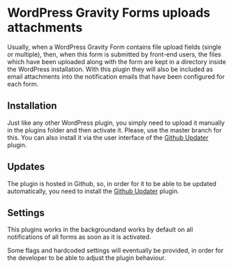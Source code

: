 # WordPress Gravity Forms uploads attachments

Usually, when a WordPress Gravity Form contains file upload fields (single or multiple), then, when this form is submitted by front-end users, the files which have been uploaded along with the form are kept in a directory inside the WordPress installation. With this plugin they will also be included as email attachments into the notification emails that have been configured for each form. 



## Installation 

Just like any other WordPress plugin, you simply need to upload it manually in the plugins folder and then activate it. Please, use the master branch for this. You can also install it via the user interface of the [Github Updater](https://github.com/afragen/github-updater) plugin. 



## Updates

The plugin is hosted in Github, so, in order for it to be able to be updated automatically, you need to install the [Github Updater](https://github.com/afragen/github-updater) plugin. 



## Settings

This plugins works in the backgroundand works by default on all notifications of all forms as soon as it is activated. 

Some flags and hardcoded settings will eventually be provided, in order for the developer to be able to adjust the plugin behaviour. 